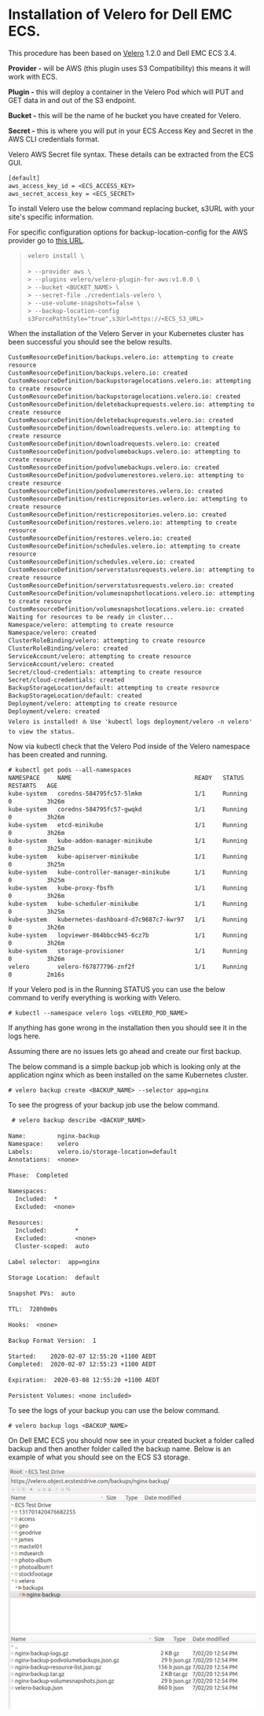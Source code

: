 



# Installation of Velero for Dell EMC ECS.

This procedure has been based on [Velero](https://velero.io/) 1.2.0 and Dell EMC ECS 3.4.

**Provider -** will be AWS (this plugin uses S3 Compatibility) this means it will work with ECS.

**Plugin -** this will deploy a container in the Velero Pod which will PUT and GET data in and out of the S3 endpoint.

**Bucket -** this will be the name of he bucket you have created for Velero.

**Secret -** this is where you will put in your ECS Access Key and Secret in the AWS CLI credentials format.

<!--You can use the AWS CLI configure command to create the credentials file which Velero will use.-->

Velero AWS Secret file syntax. These details can be extracted from the ECS GUI.

```
[default]
aws_access_key_id = <ECS_ACCESS_KEY>
aws_secret_access_key = <ECS_SECRET>
```



To install Velero use the below command replacing bucket, s3URL with your site's specific information.

For specific configuration options for backup-location-config for the AWS provider go to [this URL](https://github.com/chrisjen83/velero-ecs/blob/master/Velero%20AWS%20Plugin%20Settings.md).

> ```
> velero install \
> 
> > --provider aws \
> > --plugins velero/velero-plugin-for-aws:v1.0.0 \
> > --bucket <BUCKET_NAME> \
> > --secret-file ./credentials-velero \
> > --use-volume-snapshots=false \
> > --backup-location-config s3ForcePathStyle="true",s3Url=https://<ECS_S3_URL>
> ```

When the installation of the Velero Server in your Kubernetes cluster has been successful you should see the below results.

```
CustomResourceDefinition/backups.velero.io: attempting to create resource
CustomResourceDefinition/backups.velero.io: created
CustomResourceDefinition/backupstoragelocations.velero.io: attempting to create resource
CustomResourceDefinition/backupstoragelocations.velero.io: created
CustomResourceDefinition/deletebackuprequests.velero.io: attempting to create resource
CustomResourceDefinition/deletebackuprequests.velero.io: created
CustomResourceDefinition/downloadrequests.velero.io: attempting to create resource
CustomResourceDefinition/downloadrequests.velero.io: created
CustomResourceDefinition/podvolumebackups.velero.io: attempting to create resource
CustomResourceDefinition/podvolumebackups.velero.io: created
CustomResourceDefinition/podvolumerestores.velero.io: attempting to create resource
CustomResourceDefinition/podvolumerestores.velero.io: created
CustomResourceDefinition/resticrepositories.velero.io: attempting to create resource
CustomResourceDefinition/resticrepositories.velero.io: created
CustomResourceDefinition/restores.velero.io: attempting to create resource
CustomResourceDefinition/restores.velero.io: created
CustomResourceDefinition/schedules.velero.io: attempting to create resource
CustomResourceDefinition/schedules.velero.io: created
CustomResourceDefinition/serverstatusrequests.velero.io: attempting to create resource
CustomResourceDefinition/serverstatusrequests.velero.io: created
CustomResourceDefinition/volumesnapshotlocations.velero.io: attempting to create resource
CustomResourceDefinition/volumesnapshotlocations.velero.io: created
Waiting for resources to be ready in cluster...
Namespace/velero: attempting to create resource
Namespace/velero: created
ClusterRoleBinding/velero: attempting to create resource
ClusterRoleBinding/velero: created
ServiceAccount/velero: attempting to create resource
ServiceAccount/velero: created
Secret/cloud-credentials: attempting to create resource
Secret/cloud-credentials: created
BackupStorageLocation/default: attempting to create resource
BackupStorageLocation/default: created
Deployment/velero: attempting to create resource
Deployment/velero: created
Velero is installed! ⛵ Use 'kubectl logs deployment/velero -n velero' to view the status.
```

Now via kubectl check that the Velero Pod inside of the Velero namespace has been created and running.

```
# kubectl get pods --all-namespaces
NAMESPACE     NAME                                   READY   STATUS    RESTARTS   AGE
kube-system   coredns-584795fc57-5lmkm               1/1     Running   0          3h26m
kube-system   coredns-584795fc57-gwqkd               1/1     Running   0          3h26m
kube-system   etcd-minikube                          1/1     Running   0          3h26m
kube-system   kube-addon-manager-minikube            1/1     Running   0          3h25m
kube-system   kube-apiserver-minikube                1/1     Running   0          3h25m
kube-system   kube-controller-manager-minikube       1/1     Running   0          3h25m
kube-system   kube-proxy-fbsfh                       1/1     Running   0          3h26m
kube-system   kube-scheduler-minikube                1/1     Running   0          3h25m
kube-system   kubernetes-dashboard-d7c9687c7-kwr97   1/1     Running   0          3h26m
kube-system   logviewer-864bbcc945-6cz7b             1/1     Running   0          3h26m
kube-system   storage-provisioner                    1/1     Running   0          3h26m
velero        velero-f67877796-znf2f                 1/1     Running   0          2m16s
```

If your Velero pod is in the Running STATUS you can use the below command to verify everything is working with Velero.

```
# kubectl --namespace velero logs <VELERO_POD_NAME>
```

If anything has gone wrong in the installation then you should see it in the logs here.

Assuming there are no issues lets go ahead and create our first backup.

The below command is a simple backup job which is looking only at the application nginx which as been installed on the same Kubernetes cluster.

```
# velero backup create <BACKUP_NAME> --selector app=nginx
```

To see the progress of your backup job use the below command.

```
 # velero backup describe <BACKUP_NAME>
 
Name:         nginx-backup
Namespace:    velero
Labels:       velero.io/storage-location=default
Annotations:  <none>

Phase:  Completed

Namespaces:
  Included:  *
  Excluded:  <none>

Resources:
  Included:        *
  Excluded:        <none>
  Cluster-scoped:  auto

Label selector:  app=nginx

Storage Location:  default

Snapshot PVs:  auto

TTL:  720h0m0s

Hooks:  <none>

Backup Format Version:  1

Started:    2020-02-07 12:55:20 +1100 AEDT
Completed:  2020-02-07 12:55:23 +1100 AEDT

Expiration:  2020-03-08 12:55:20 +1100 AEDT

Persistent Volumes: <none included>
```

To see the logs of your backup you can use the below command.

```
# velero backup logs <BACKUP_NAME>
```

On Dell EMC ECS you should now see in your created bucket a folder called backup and then another folder called the backup name. Below is an example of what you should see on the ECS S3 storage.

![velero_ecs_backup](velero_ecs_backup.png)